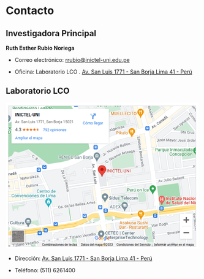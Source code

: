 # Contacto

## Investigadora Principal

**Ruth Esther Rubio Noriega**

- Correo electrónico: [rrubio@inictel-uni.edu.pe](rrubio@inictel-uni.edu.pe)

- Oficina: Laboratorio LCO . [Av. San Luis 1771 - San Borja
  Lima 41 - Perú](https://goo.gl/maps/BC2atuncY1Rd9gpo8)

## Laboratorio LCO

[![Lab Location](./images/mapa.png)](https://goo.gl/maps/BC2atuncY1Rd9gpo8)

- Dirección: [Av. San Luis 1771 - San Borja
  Lima 41 - Perú](https://goo.gl/maps/BC2atuncY1Rd9gpo8)

- Teléfono: (511) 6261400
